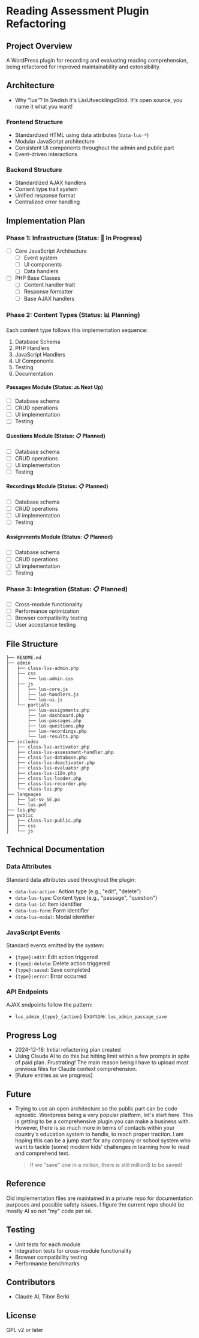 # Reading Assessment Plugin Refactoring

## Project Overview

A WordPress plugin for recording and evaluating reading comprehension, being refactored for improved maintainability and extensibility.

## Architecture

- Why "lus"? In Swdish it's LäsUtvecklingsStöd. It's open source, you name it what you want!

### Frontend Structure

- Standardized HTML using data attributes (`data-lus-*`)
- Modular JavaScript architecture
- Consistent UI components throughout the admin and public part
- Event-driven interactions

### Backend Structure

- Standardized AJAX handlers
- Content type trait system
- Unified response format
- Centralized error handling

## Implementation Plan

### Phase 1: Infrastructure (Status: 🔄 In Progress)

- [ ] Core JavaScript Architecture
  - [ ] Event system
  - [ ] UI components
  - [ ] Data handlers
- [ ] PHP Base Classes
  - [ ] Content handler trait
  - [ ] Response formatter
  - [ ] Base AJAX handlers

### Phase 2: Content Types (Status: 📊 Planning)

Each content type follows this implementation sequence:

1. Database Schema
2. PHP Handlers
3. JavaScript Handlers
4. UI Components
5. Testing
6. Documentation

#### Passages Module (Status: 🔜 Next Up)

- [ ] Database schema
- [ ] CRUD operations
- [ ] UI implementation
- [ ] Testing

#### Questions Module (Status: 📋 Planned)

- [ ] Database schema
- [ ] CRUD operations
- [ ] UI implementation
- [ ] Testing

#### Recordings Module (Status: 📋 Planned)

- [ ] Database schema
- [ ] CRUD operations
- [ ] UI implementation
- [ ] Testing

#### Assignments Module (Status: 📋 Planned)

- [ ] Database schema
- [ ] CRUD operations
- [ ] UI implementation
- [ ] Testing

### Phase 3: Integration (Status: 📋 Planned)

- [ ] Cross-module functionality
- [ ] Performance optimization
- [ ] Browser compatibility testing
- [ ] User acceptance testing

## File Structure

```
├── README.md
├── admin
│   ├── class-lus-admin.php
│   ├── css
│   │   └── lus-admin.css
│   ├── js
│   │   ├── lus-core.js
│   │   ├── lus-handlers.js
│   │   └── lus-ui.js
│   └── partials
│       ├── lus-assignments.php
│       ├── lus-dashboard.php
│       ├── lus-passages.php
│       ├── lus-questions.php
│       ├── lus-recordings.php
│       └── lus-results.php
├── includes
│   ├── class-lus-activator.php
│   ├── class-lus-assessment-handler.php
│   ├── class-lus-database.php
│   ├── class-lus-deactivator.php
│   ├── class-lus-evaluator.php
│   ├── class-lus-i18n.php
│   ├── class-lus-loader.php
│   ├── class-lus-recorder.php
│   └── class-lus.php
├── languages
│   ├── lus-sv_SE.po
│   └── lus.pot
├── lus.php
├── public
│   ├── class-lus-public.php
│   ├── css
│   └── js
```

## Technical Documentation

### Data Attributes

Standard data attributes used throughout the plugin:

- `data-lus-action`: Action type (e.g., "edit", "delete")
- `data-lus-type`: Content type (e.g., "passage", "question")
- `data-lus-id`: Item identifier
- `data-lus-form`: Form identifier
- `data-lus-modal`: Modal identifier

### JavaScript Events

Standard events emitted by the system:

- `{type}:edit`: Edit action triggered
- `{type}:delete`: Delete action triggered
- `{type}:saved`: Save completed
- `{type}:error`: Error occurred

### API Endpoints

AJAX endpoints follow the pattern:

- `lus_admin_{type}_{action}`
  Example: `lus_admin_passage_save`

## Progress Log

- 2024-12-18: Initial refactoring plan created
- Using Claude AI to do this but hitting limit within a few prompts in spite of paid plan. Frustrating! The main reason being I have to upload most previous files for Claude context comprehension.
- [Future entries as we progress]

## Future

- Trying to use an open architecture so the public part can be code agnostic. Wordpress being a very popular platform, let's start here. This is getting to be a comprehensive plugin you can make a business with. However, there is so much more in terms of contacts within your country's education system to handle, to reach proper traction. I am hoping this can be a jump start for any company or school system who want to tackle (some) modern kids' challenges in learning how to read and comprehend text.
  > If we "save" one in a million, there is still million$ to be saved!

## Reference

Old implementation files are maintained in a private repo for documentation purposes and possible safety issues. I figure the current repo should be mostly AI so not "my" code per sé.

## Testing

- Unit tests for each module
- Integration tests for cross-module functionality
- Browser compatibility testing
- Performance benchmarks

## Contributors

- Claude AI, Tibor Berki

## License

GPL v2 or later
